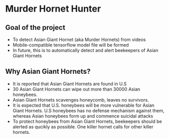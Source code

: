 # Murder Hornet Hunter

## Goal of the project

* To detect Asian Giant Hornet (aka Murder Hornets) from videos
* Mobile-compatible tensorflow model file will be formed
* In future, this is to automatically detect and alert beekeepers of Asian Giant Hornets

## Why Asian Giant Hornets?

* It is reported that Asian Giant Hornets are found in U.S 
* 30 Asian Giant Hornets can wipe out more than 30000 Asian honeybees. 
* Asian Giant Hornets scavenges honeycomb, leaves no survivors.
* It is expected that U.S. honeybees will be more vulnerable for Asian Giant Hornets. U.S honeybees has no defense mechanism against them, whereas Asian honeybees form up and commence suicidal attacks
* To protect honeybees from Asian Giant Hornets, beekeepers should be alerted as qucikly as possible. One killer hornet calls for other killer hornets.
